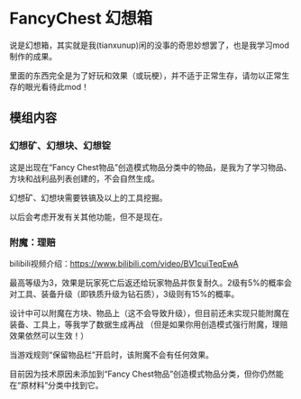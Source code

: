 # FancyChest 幻想箱
说是幻想箱，其实就是我(tianxunup)闲的没事的奇思妙想罢了，也是我学习mod制作的成果。

里面的东西完全是为了好玩和效果（或玩梗），并不适于正常生存，请勿以正常生存的眼光看待此mod！

## 模组内容
### 幻想矿、幻想块、幻想锭
这是出现在“Fancy Chest物品”创造模式物品分类中的物品，是我为了学习物品、方块和战利品列表创建的，不会自然生成。

幻想矿、幻想块需要铁镐及以上的工具挖掘。

以后会考虑开发有关其他功能，但不是现在。

### 附魔：理赔
bilibili视频介绍：https://www.bilibili.com/video/BV1cuiTeqEwA

最高等级为3，效果是玩家死亡后返还给玩家物品并恢复耐久。2级有5%的概率会对工具、装备升级（即铁质升级为钻石质），3级则有15%的概率。

设计中可以附魔在方块、物品上（这不会导致升级），但目前还未实现只能附魔在装备、工具上，等我学了数据生成再战
（但是如果你用创造模式强行附魔，理赔效果依然可以生效！）

当游戏规则“保留物品栏”开启时，该附魔不会有任何效果。

目前因为技术原因未添加到“Fancy Chest物品”创造模式物品分类，但你仍然能在“原材料”分类中找到它。